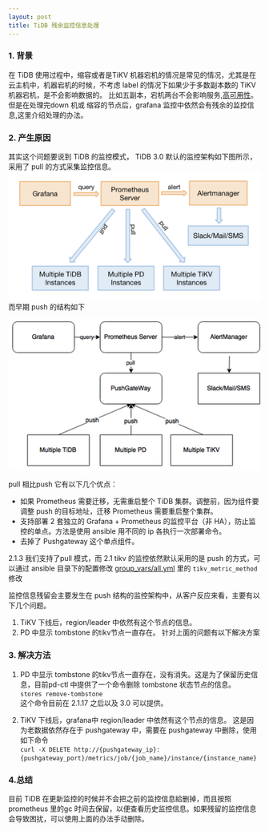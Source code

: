 ```yaml
---
layout: post
title: TiDB 残余监控信息处理
---
```

### 1. 背景
在 TiDB 使用过程中，缩容或者是TiKV 机器宕机的情况是常见的情况，尤其是在云主机中，机器宕机的时候，不考虑 label 的情况下如果少于多数副本数的 TiKV 机器宕机，是不会影响数据的。
比如五副本，宕机两台不会影响服务,[高可用性](https://pingcap.com/docs-cn/stable/key-features/#%E9%AB%98%E5%8F%AF%E7%94%A8)。但是在处理完down 机或
缩容的节点后，grafana 监控中依然会有残余的监控信息,这里介绍处理的办法。

### 2. 产生原因
其实这个问题要说到 TiDB 的监控模式，  TiDB 3.0 默认的监控架构如下图所示，采用了 pull 的方式采集监控信息。
![monitor.png](/images/prometheus-in-tidb.png)
而早期 push 的结构如下  
  
<div align=center>
<img src="/images/prometheus-in-tidb-v2.1.png"/>  
</div>

pull 相比push 它有以下几个优点：

* 如果 Prometheus 需要迁移，无需重启整个 TiDB 集群。调整前，因为组件要调整 push 的目标地址，迁移 Prometheus 需要重启整个集群。
* 支持部署 2 套独立的 Grafana + Prometheus 的监控平台（非 HA），防止监控的单点。方法是使用 ansible 用不同的 ip 各执行一次部署命令。
* 去掉了 Pushgateway 这个单点组件。

2.1.3 我们支持了pull 模式，而 2.1 tikv 的监控依然默认采用的是 push 的方式，可以通过 ansible 目录下的配置修改 [group_vars/all.yml](https://github.com/pingcap/tidb-ansible/blob/v2.1.19/group_vars/all.yml)
里的  `tikv_metric_method` 修改 

监控信息残留会主要发生在 push 结构的监控架构中，从客户反应来看，主要有以下几个问题。
1. TiKV 下线后，region/leader 中依然有这个节点的信息。
2. PD 中显示 tombstone 的tikv节点一直存在。
针对上面的问题有以下解决方案

### 3. 解决方法  
1. PD 中显示 tombstone 的tikv节点一直存在，没有消失。这是为了保留历史信息，目前pd-ctl 中提供了一个命令删除 tombstone 状态节点的信息。   
`stores remove-tombstone`    
这个命令目前在 2.1.17 之后以及 3.0 可以提供。

2. TiKV 下线后，grafana中 region/leader 中依然有这个节点的信息。
这是因为老数据依然存在于 pushgateway 中，需要在 pushgateway 中删除，使用如下命令   
`curl -X DELETE http://{pushgateway_ip}:{pushgateway_port}/metrics/job/{job_name}/instance/{instance_name}`

### 4.总结
目前 TiDB 在更新监控的时候并不会把之前的监控信息給删掉，而且按照 prometheus 里的gc 时间去保留，以便查看历史监控信息。如果残留的监控信息会导致困扰，可以使用上面的办法手动删除。
